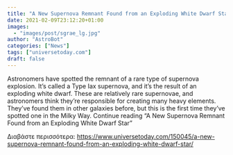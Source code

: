 ```yaml
---
title: "A New Supernova Remnant Found from an Exploding White Dwarf Star"
date: 2021-02-09T23:12:20+01:00
images:
  - "images/post/sgrae_lg.jpg"
author: "AstroBot"
categories: ["News"]
tags: ["universetoday.com"]
draft: false
---
```


Astronomers have spotted the remnant of a rare type of supernova explosion. It’s called a Type Iax supernova, and it’s the result of an exploding white dwarf. These are relatively rare supernovae, and astronomers think they’re responsible for creating many heavy elements. They’ve found them in other galaxies before, but this is the first time they’ve spotted one in the Milky Way.  Continue reading “A New Supernova Remnant Found from an Exploding White Dwarf Star” 

Διαβάστε περισσότερα: https://www.universetoday.com/150045/a-new-supernova-remnant-found-from-an-exploding-white-dwarf-star/
